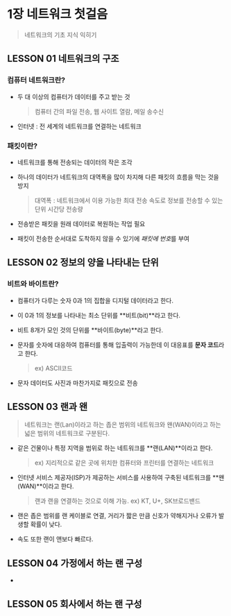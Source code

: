 # 1장 네트워크 첫걸음

> 네트워크의 기초 지식 익히기



## LESSON 01 네트워크의 구조



### 컴퓨터 네트워크란?

- 두 대 이상의 컴퓨터가 데이터를 주고 받는 것

  > 컴퓨터 간의 파일 전송, 웹 사이트 열람, 메일 송수신

- 인터넷 : 전 세계의 네트워크를 연결하는 네트워크



### 패킷이란?

- 네트워크를 통해 전송되는 데이터의 작은 조각

- 하나의 데이터가 네트워크의 대역폭을 많이 차지해 다른 패킷의 흐름을 막는 것을 방지

  > 대역폭 : 네트워크에서 이용 가능한 최대 전송 속도로 정보를 전송할 수 있는 단위 시간당 전송량

- 전송받은 패킷을 원래 데이터로 복원하는 작업 필요

- 패킷이 전송한 순서대로 도착하지 않을 수 있기에 *패킷에 번호*를 부여



## LESSON 02 정보의 양을 나타내는 단위



### 비트와 바이트란?

- 컴퓨터가 다루는 숫자 0과 1의 집합을 디지털 데이터라고 한다.

- 이 0과 1의 정보를 나타내는 최소 단위를 **비트(bit)**라고 한다.

- 비트 8개가 모인 것의 단위를 **바이트(byte)**라고 한다.

- 문자를 숫자에 대응하여 컴퓨터를  통해 입출력이 가능한데 이 대응표를 **문자 코드**라고 한다.

  > ex) ASCII코드

- 문자 데이터도 사진과 마찬가지로 패킷으로 전송



## LESSON 03 랜과 왠

> 네트워크는 랜(Lan)이라고 하는 좁은 범위의 네트워크와 왠(WAN)이라고 하는 넓은 범위의 네트워크로 구분된다.



- 같은 건물이나 특정 지역을 범위로 하는 네트워크를 **랜(LAN)**이라고 한다.

  > ex) 지리적으로 같은 곳에 위치한 컴퓨터와 프린터를 연결하는 네트워크

- 인터넷 서비스 제공자(ISP)가 제공하는 서비스를 사용하여 구축된 네트워크를 **왠(WAN)**이라고 한다.

  > 랜과 랜을 연결하는 것으로 이해 가능. ex) KT, U+, SK브로드밴드

- 랜은 좁은 범위를 랜 케이블로 연결, 거리가 짧은 만큼 신호가 약해지거나 오류가 발생할 확률이 낮다.

- 속도 또한 랜이 앤보다 빠르다.



## LESSON 04 가정에서 하는 랜 구성



- 



## LESSON 05 회사에서 하는 랜 구성